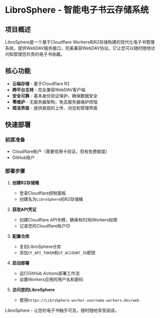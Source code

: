# LibroSphere - 智能电子书云存储系统

## 项目概述

LibroSphere是一个基于Cloudflare Workers和R2存储构建的现代化电子书管理系统，提供WebDAV服务接口，完美兼容WebDAV协议。它让您可以随时随地访问和管理您珍贵的电子书收藏。

## 核心功能

- **云端存储** - 基于Cloudflare R2
- **跨平台支持** - 完全兼容WebDAV客户端
- **安全可靠** - 基本身份验证保护，确保数据安全
- **零维护** - 无服务器架构，免去服务器维护烦恼
- **简洁界面** - 提供直观的上传、浏览和管理界面


## 快速部署

### 前提准备

- Cloudflare账户（需要信用卡验证，但有免费额度）
- GitHub账户

### 部署步骤

1. **创建R2存储桶**
   - 登录Cloudflare控制面板
   - 创建名为`LibroSphere`的R2存储桶

2. **获取API凭证**
   - 创建Cloudflare API令牌，确保有R2和Workers权限
   - 记录您的Cloudflare账户ID

3. **配置仓库**
   - 复刻LibroSphere仓库
   - 添加`CF_API_TOKEN`和`CF_ACCOUNT_ID`密钥

4. **启动部署**
   - 运行GitHub Actions部署工作流
   - 设置Workers应用的用户名和密码

5. **访问您的LibroSphere**
   - 使用`https://LibroSphere-worker.username.workers.dev/web`

LibroSphere - 让您的电子书触手可及，随时随地享受阅读。